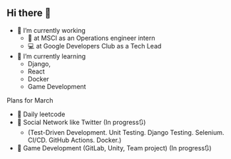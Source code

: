 ## Hi there 👋

- 🔭 I’m currently working
  - 🧩 at MSCI as an Operations engineer intern
  - 💻 at Google Developers Club as a Tech Lead
- 🎨 I’m currently learning
  - Django,
  - React
  - Docker
  - Game Development

Plans for March
- 🦍 Daily leetcode
- 🤡 Social Network like Twitter (In progress🔃)
  - (Test-Driven Development. Unit Testing. Django Testing. Selenium. CI/CD. GitHub Actions. Docker.)
- 🏹 Game Development (GitLab, Unity, Team project) (In progress🔃)
 
